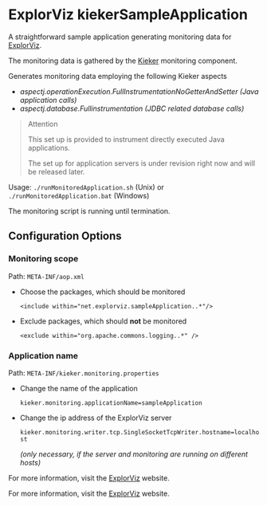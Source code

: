 # ExplorViz kiekerSampleApplication
A straightforward sample application generating monitoring data for [ExplorViz](https://www.explorviz.net).

The monitoring data is gathered by the [Kieker](http://kieker-monitoring.net/) monitoring component.

Generates monitoring data employing the following Kieker aspects
- *aspectj.operationExecution.FullInstrumentationNoGetterAndSetter (Java application calls)*
- *aspectj.database.Fullinstrumentation (JDBC related database calls)*

> Attention
>
> This set up is provided to instrument directly executed Java applications.
>
> The set up for application servers is under revision right now and will be released later.

Usage:
`./runMonitoredApplication.sh` (Unix) or `./runMonitoredApplication.bat` (Windows)

The monitoring script is running until termination.

## Configuration Options
### Monitoring scope
Path: `META-INF/aop.xml`
- Choose the packages, which should be monitored

	`<include within="net.explorviz.sampleApplication..*"/>`
- Exclude packages, which should **not** be monitored

	`<exclude within="org.apache.commons.logging..*" />`
	
### Application name
Path: `META-INF/kieker.monitoring.properties`
- Change the name of the application

	`kieker.monitoring.applicationName=sampleApplication`
- Change the ip address of the ExplorViz server
	
	`kieker.monitoring.writer.tcp.SingleSocketTcpWriter.hostname=localhost`
	
	*(only necessary, if the server and monitoring are running on different hosts)*

For more information, visit the [ExplorViz](https://www.explorviz.net) website.

For more information, visit the [ExplorViz](https://www.explorviz.net) website.
